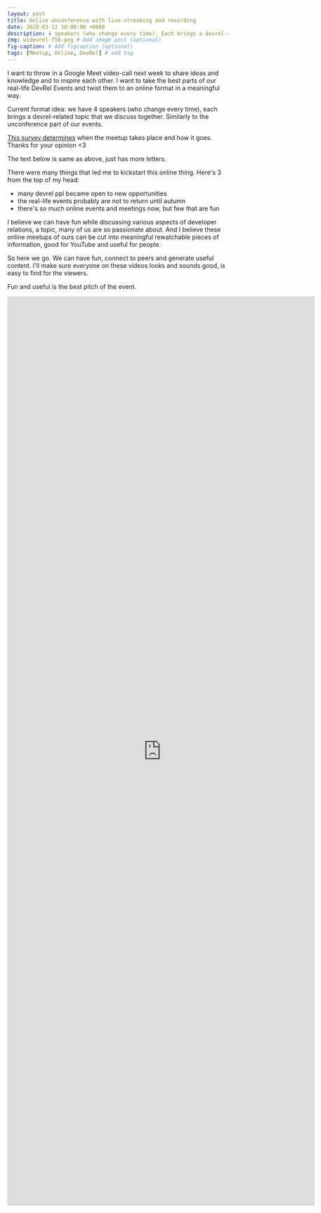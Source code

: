 ```yaml
---
layout: post
title: Online unconference with live-streaming and recording
date: 2020-03-12 10:00:00 +0000
description: 4 speakers (who change every time). Each brings a devrel-related topic that we discuss together. # Add post description (optional)
img: widevrel-750.png # Add image post (optional)
fig-caption: # Add figcaption (optional)
tags: [Meetup, Online, DevRel] # add tag
---
```


I want to throw in a Google Meet video-call next week to share ideas and knowledge and to inspire each other. 
I want to take the best parts of our real-life DevRel Events and twist them to an online format in a meaningful way. 

Current format idea: we have 4 speakers (who change every time), each brings a devrel-related topic that we discuss together. Similarly to the unconference part of our events.

[This survey determines](https://docs.google.com/forms/d/1jiIOgeTsf6ZUDnr8dBc1mLSVRv0Omklw1BFbXZ-Nu3w/edit) when the meetup takes place and how it goes. Thanks for your opinion <3

The text below is same as above, just has more letters.

There were many things that led me to kickstart this online thing. Here's 3 from the top of my head:
- many devrel ppl became open to new opportunities
- the real-life events probably are not to return until autumn
- there's so much online events and meetings now, but few that are fun

I believe we can have fun while discussing various aspects of developer relations, a topic, many of us are so passionate about. And I believe these online meetups of ours can be cut into meaningful rewatchable pieces of information, good for YouTube and useful for people.

So here we go. We can have fun, connect to peers and generate useful content. I'll make sure everyone on these videos looks and sounds good, is easy to find for the viewers. 

Fun and useful is the best pitch of the event.

<iframe src="https://docs.google.com/forms/d/e/1FAIpQLSd-uvgGiZ911H1Y6WdpQ2s55p7yVRWTTBNc_1EeLY0xBmtpaQ/viewform?embedded=true" width="700" height="2069" frameborder="0" marginheight="0" marginwidth="0">Loading…</iframe>